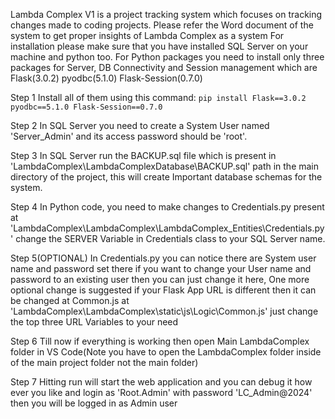 Lambda Complex V1 is a project tracking system which focuses on tracking changes made to coding projects.
Please refer the Word document of the system to get proper insights of Lambda Complex as a system
For installation please make sure that you have installed SQL Server on your machine and python too.
For Python packages you need to install only three packages for Server, DB Connectivity and Session management which are 
Flask(3.0.2)
pyodbc(5.1.0)
Flask-Session(0.7.0)

Step 1 Install all of them using this command:
`pip install Flask==3.0.2 pyodbc==5.1.0 Flask-Session==0.7.0`

Step 2 In SQL Server you need to create a System User named 'Server_Admin' and its access password should be 'root'.

Step 3 In SQL Server run the BACKUP.sql file which is present in 'LambdaComplex\LambdaComplexDatabase\BACKUP.sql' path in the main directory of the project, this will create Important database schemas for the system.

Step 4 In Python code, you need to make changes to Credentials.py present at 'LambdaComplex\LambdaComplex\LambdaComplex_Entities\Credentials.py' change the SERVER Variable in Credentials class to your SQL Server name.

Step 5(OPTIONAL) In Credentials.py you can notice there are System user name and password set there if you want to change your User name and password to an existing user then you can just change it here, One more optional change is suggested if your Flask App URL is different then it can be changed at Common.js at 'LambdaComplex\LambdaComplex\static\js\Logic\Common.js' just change the top three URL Variables to your need

Step 6 Till now if everything is working then open Main LambdaComplex folder in VS Code(Note you have to open the LambdaComplex folder inside of the main project folder not the main folder)

Step 7 Hitting run will start the web application and you can debug it how ever you like and login as 'Root.Admin' with password 'LC_Admin@2024' then you will be logged in as Admin user
